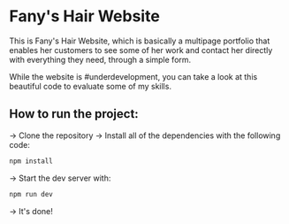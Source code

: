 # Fany's Hair Website

This is Fany's Hair Website, which is basically a multipage portfolio that enables her customers to see some of her work and contact her directly with everything they need, through a simple form.

While the website is #underdevelopment, you can take a look at this beautiful code to evaluate some of my skills.

## How to run the project:

-> Clone the repository
-> Install all of the dependencies with the following code:
```bash
npm install
```
-> Start the dev server with:
 ```bash
npm run dev
```
-> It's done!
